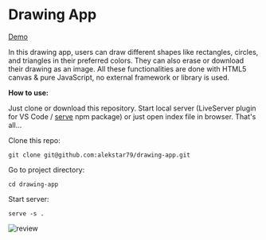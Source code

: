 # Drawing App

[Demo](https://alekstar79.github.io/resize-image)

In this drawing app, users can draw different shapes like rectangles, circles, and triangles in their preferred colors.
They can also erase or download their drawing as an image. All these functionalities are done with HTML5 canvas & pure JavaScript,
no external framework or library is used.

**How to use:**

Just clone or download this repository. Start local server
(LiveServer plugin for VS Code / [serve](https://github.com/vercel/serve) npm package)
or just open index file in browser. That's all...

Clone this repo:
```shell
git clone git@github.com:alekstar79/drawing-app.git
```
Go to project directory:
```shell
cd drawing-app
```
Start server:
```shell
serve -s .
```

![review](assets/review.gif "Drawing App")
